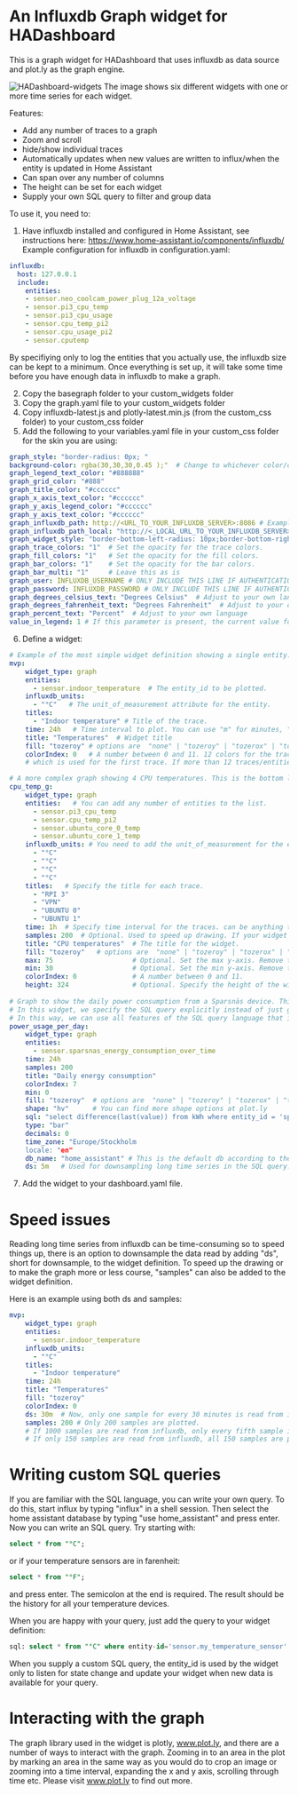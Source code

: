 
# An Influxdb Graph widget for HADashboard

This is a graph widget for HADashboard that uses influxdb as data source and plot.ly as the graph engine.

![HADashboard-widgets](https://github.com/tjntomas/HADashboard-widgets/blob/master/img/influx_graph2.png?raw=true)
The image shows six different widgets with one or more time series for each widget.

Features:
* Add any number of traces to a graph
* Zoom and scroll
* hide/show individual traces
* Automatically updates when new values are written  to influx/when the entity is updated in Home Assistant
* Can span over any number of columns
* The height can be set for each widget
* Supply your own SQL query to filter and group data

To use it, you need to:
1. Have influxdb installed and configured in Home Assistant, see instructions here:  https://www.home-assistant.io/components/influxdb/
Example configuration for influxdb in configuration.yaml:
````yaml
influxdb:
  host: 127.0.0.1
  include: 
    entities:
    - sensor.neo_coolcam_power_plug_12a_voltage
    - sensor.pi3_cpu_temp
    - sensor.pi3_cpu_usage
    - sensor.cpu_temp_pi2
    - sensor.cpu_usage_pi2
    - sensor.cputemp
 ````
 By specifiying only to log the entities that you actually use, the influxdb size can be kept to a minimum. Once everything is set up, it will take some time before you have enough data in influxdb to make a graph.
 
2. Copy the basegraph folder to your custom_widgets folder
3. Copy the graph.yaml file to your custom_widgets folder
4. Copy influxdb-latest.js and plotly-latest.min.js (from the custom_css folder)  to your custom_css folder
5. Add the following to your variables.yaml file in your custom_css folder for the skin you are using:
````yaml
graph_style: "border-radius: 0px; "
background-color: rgba(30,30,30,0.45 );"  # Change to whichever color/opacity you like.
graph_legend_text_color: "#888888"
graph_grid_color: "#888"
graph_title_color: "#cccccc"
graph_x_axis_text_color: "#cccccc"
graph_y_axis_legend_color: "#cccccc"
graph_y_axis_text_color: "#cccccc"
graph_influxdb_path: http://<URL_TO_YOUR_INFLUXDB_SERVER>:8086 # Example: 192.168.1.20:8086  or http://www.mydomain.com:8086
graph_influxdb_path_local: "http://<_LOCAL_URL_TO_YOUR_INFLUXDB_SERVER>:8086"
graph_widget_style: "border-bottom-left-radius: 10px;border-bottom-right-radius: 10px;border-top-left-radius: 10px;border-top-right-radius: 10px;"
graph_trace_colors: "1"  # Set the opacity for the trace colors.
graph_fill_colors: "1"   # Set the opacity for the fill colors.
graph_bar_colors: "1"    # Set the opacity for the bar colors.
graph_bar_multi: "1"     # Leave this as is
graph_user: INFLUXDB_USERNAME # ONLY INCLUDE THIS LINE IF AUTHENTICATION IS ENABLED FOR INFLUXDB
graph_password: INFLUXDB_PASSWORD # ONLY INCLUDE THIS LINE IF AUTHENTICATION IS ENABLED FOR INFLUXDB
graph_degrees_celsius_text: "Degrees Celsius"  # Adjust to your own language
graph_degrees_fahrenheit_text: "Degrees Fahrenheit"  # Adjust to your own language
graph_percent_text: "Percent"  # Adjust to your own language
value_in_legend: 1 # If this parameter is present, the current value for each trace is displayed in the legend section.
````
6. Define a widget:
````yaml
# Example of the most simple widget definition showing a single entity:
mvp:
    widget_type: graph
    entities:
      - sensor.indoor_temperature  # The entity_id to be plotted.
    influxdb_units: 
      - "°C"   # The unit_of_measurement attribute for the entity.
    titles:
      - "Indoor temperature" # Title of the trace.
    time: 24h   # Time interval to plot. You can use "m" for minutes, "h" for hours, "d" for days and "w" for weeks.
    title: "Temperatures"  # Widget title
    fill: "tozeroy" # options are  "none" | "tozeroy" | "tozerox" | "tonexty" | "tonextx" | "toself" 
    colorIndex: 0   # A number between 0 and 11. 12 colors for the traces are predefined and the colorIndex defines 
    # which is used for the first trace. If more than 12 traces/entities are specified, the colors are rotated. 

# A more complex graph showing 4 CPU temperatures. This is the bottom left widget in the image above.
cpu_temp_g:
    widget_type: graph
    entities:   # You can add any number of entities to the list.
      - sensor.pi3_cpu_temp
      - sensor.cpu_temp_pi2
      - sensor.ubuntu_core_0_temp
      - sensor.ubuntu_core_1_temp
    influxdb_units: # You need to add the unit_of_measurement for the entity_id's here. 
      - "°C"
      - "°C"
      - "°C"
      - "°C"
    titles:   # Specify the title for each trace. 
      - "RPI 3"
      - "VPN"
      - "UBUNTU 0"
      - "UBUNTU 1"
    time: 1h  # Specify time interval for the traces. can be anything that influxdb accepts, i.e. 20m, 2d, 4h, 1w etc.
    samples: 200  # Optional. Used to speed up drawing. If your widget is 200 pixels wide, use 200.
    title: "CPU temperatures"  # The title for the widget.
    fill: "tozeroy"   # options are  "none" | "tozeroy" | "tozerox" | "tonexty" | "tonextx" | "toself" 
    max: 75                    # Optional. Set the max y-axis. Remove to fit the traces automatically.
    min: 30                    # Optional. Set the min y-axis. Remove to fit the traces automatically.
    colorIndex: 0              # A number between 0 and 11.
    height: 324                # Optional. Specify the height of the widget in pixels. Default is 215 pixels. 
    
# Graph to show the daily power consumption from a Sparsnäs device. This is the middle right widget in the image above.
# In this widget, we specify the SQL query explicitly instead of just grabbing the trace from influxdb.
# In this way, we can use all features of the SQL query language that influxdb supports.
power_usage_per_day:
    widget_type: graph
    entities:
      - sensor.sparsnas_energy_consumption_over_time
    time: 24h
    samples: 200
    title: "Daily energy consumption"
    colorIndex: 7
    min: 0
    fill: "tozeroy"  # options are  "none" | "tozeroy" | "tozerox" | "tonexty" | "tonextx" | "toself" 
    shape: "hv"      # You can find more shape options at plot.ly 
    sql: "select difference(last(value)) from kWh where entity_id = 'sparsnas_energy_consumption_over_time' and time > now() - 2w  group by time(1d)"
    type: "bar"
    decimals: 0
    time_zone: "Europe/Stockholm
    locale: "en"
    db_name: "home_assistant" # This is the default db according to the HA docs.
    ds: 5m   # Used for downsampling long time series in the SQL query. Use anything that influxdb accepts, i.e. 5m, 1h, 2d etc.
````

7. Add the widget to your dashboard.yaml file. 

# Speed issues
Reading long time series from influxdb can be time-consuming so to speed things up, there is an option to downsample the data read by adding "ds", short for downsample,  to the widget definition. To speed up the drawing or to make the graph more or less course, "samples" can also be added to the widget definition. 

Here is an example using both ds and samples:
````yaml
mvp:
    widget_type: graph
    entities:
      - sensor.indoor_temperature
    influxdb_units: 
      - "°C"
    titles:
      - "Indoor temperature"
    time: 24h
    title: "Temperatures"
    fill: "tozeroy"
    colorIndex: 0
    ds: 30m  # Now, only one sample for every 30 minutes is read from influxdb.
    samples: 200 # Only 200 samples are plotted. 
    # If 1000 samples are read from influxdb, only every fifth sample is used.
    # If only 150 samples are read from influxdb, all 150 samples are plotted.
````

# Writing custom SQL queries
If you are familiar with the SQL language, you can write your own query. To do this, start influx by typing "influx" in a shell session.
Then select the home assistant database by typing "use home_assistant" and press enter.
Now you can write an SQL query. Try starting with:
````sql
select * from "°C";
````
or if your temperature sensors are in farenheit:  
````sql
select * from "°F";
````
and press enter. The semicolon at the end is required.
The result should be the history for all your temperature devices.

When you are happy with your query, just add the query to your widget definition:
````sql
sql: select * from "°C" where entity-id='sensor.my_temperature_sensor' and value > 20 and time > now() - 1d
````

When you supply a custom SQL query, the entity_id is used by the widget only to listen for state change and update your widget when new data is available for your query.

# Interacting with the graph
The graph library used in the widget is plotly, www.plot.ly, and there are a number of ways to interact with the graph. Zooming in to an area in the plot by marking an area in the same way as you would do to crop an image or zooming into a time interval, expanding the x and y axis, scrolling through time etc. Please visit www.plot.ly to find out more.
